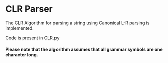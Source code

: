 # CLR Parser
The CLR Algorithm for parsing a string using Canonical L-R parsing is implemented. 

Code is present in CLR.py

#### Please note that the algorithm assumes that all grammar symbols are one character long. 
